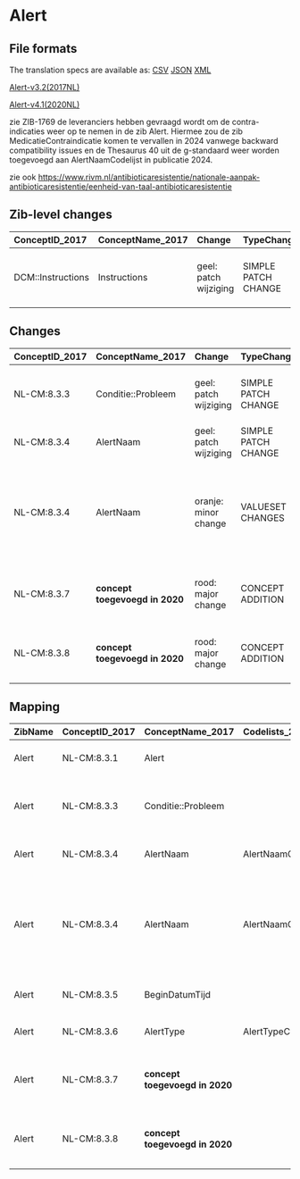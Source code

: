 # Alert
## File formats

The translation specs are available as: 
[CSV](../csv/Alert.csv) [JSON](../json/Alert.json) [XML](../xml/Alert.xml)



[Alert-v3.2(2017NL)](https://zibs.nl/wiki/Alert-v3.2(2017NL))

[Alert-v4.1(2020NL)](https://zibs.nl/wiki/Alert-v4.1(2020NL))



zie ZIB-1769 de leveranciers hebben gevraagd wordt om de contra-indicaties weer op te nemen in de zib Alert. Hiermee zou de zib MedicatieContraindicatie komen te vervallen in 2024 vanwege backward compatibility issues en de Thesaurus 40 uit de g-standaard weer worden toegevoegd aan AlertNaamCodelijst in publicatie 2024.

zie ook https://www.rivm.nl/antibioticaresistentie/nationale-aanpak-antibioticaresistentie/eenheid-van-taal-antibioticaresistentie

## Zib-level changes

| ConceptID_2017    | ConceptName_2017   | Change                | TypeChange          | Omschrijving                                                                                   |
|:------------------|:-------------------|:----------------------|:--------------------|:-----------------------------------------------------------------------------------------------|
| DCM::Instructions | Instructions       | geel: patch wijziging | SIMPLE PATCH CHANGE | Tekstueel en in voorbeelden aanpassen zib Alert vanwege de nieuwe zib MedicatieContraindicatie |

## Changes

| ConceptID_2017   | ConceptName_2017               | Change                | TypeChange          | Impact_heen   | TRANSLATIE_spec_heen                  | Impact_terug   | TRANSLATIE_spec_terug                                                                                             | Omschrijving                                                                                                                                   |
|:-----------------|:-------------------------------|:----------------------|:--------------------|:--------------|:--------------------------------------|:---------------|:------------------------------------------------------------------------------------------------------------------|:-----------------------------------------------------------------------------------------------------------------------------------------------|
| NL-CM:8.3.3      | Conditie::Probleem             | geel: patch wijziging | SIMPLE PATCH CHANGE | Low           |                                       | Low            |                                                                                                                   | Tekstueel en in voorbeelden aanpassen zib Alert vanwege de nieuwe zib MedicatieContraindicatie                                                 |
| NL-CM:8.3.4      | AlertNaam                      | geel: patch wijziging | SIMPLE PATCH CHANGE | Low           |                                       | Low            |                                                                                                                   | Typo in de definite van alertnaam (vastgelegd) is aangepast                                                                                    |
| NL-CM:8.3.4      | AlertNaam                      | oranje: minor change  | VALUESET CHANGES    | Low           | valuesets 2017 -> valueset 2020 regel | Medium         | valuesets 2017 <- valueset 2020 regel                                                                             | De vanuit het programma antibioticaresistentie (ABR) aangeleverde lijst met 7 BMRO groepen zijn toegevoegd/aangepast in de AlertNaamCodelijst. |
| NL-CM:8.3.7      | **concept toegevoegd in 2020** | rood: major change    | CONCEPT ADDITION    | Low           |                                       | High           | IF [blank]source->target ELSE [toon en stuur de inhoud van dit data item als vrije tekst naar een 2017 ontvanger] | Element is toegevoegd aan het rootconcept                                                                                                      |
| NL-CM:8.3.8      | **concept toegevoegd in 2020** | rood: major change    | CONCEPT ADDITION    | Low           |                                       | High           | IF [blank]source->target ELSE [toon en stuur de inhoud van dit data item als vrije tekst naar een 2017 ontvanger] | Toevoegen EindDatum bij zibs die ook BeginDatum kennen                                                                                         |

## Mapping

| ZibName   | ConceptID_2017   | ConceptName_2017               | Codelists_2017     | Change                  | ConceptID_2020   | ConceptName_2020   | Codelists_2020     | Bits              | Omschrijving                                                                                                                                   | TypeChange          | Impact_heen   | TRANSLATIE_spec_heen                  | Impact_terug   | TRANSLATIE_spec_terug                                                                                             |
|:----------|:-----------------|:-------------------------------|:-------------------|:------------------------|:-----------------|:-------------------|:-------------------|:------------------|:-----------------------------------------------------------------------------------------------------------------------------------------------|:--------------------|:--------------|:--------------------------------------|:---------------|:------------------------------------------------------------------------------------------------------------------|
| Alert     | NL-CM:8.3.1      | Alert                          |                    | groen: geen wijzigingen | NL-CM:8.3.1      | Alert              |                    |                   |                                                                                                                                                | NO CHANGE           |               |                                       |                |                                                                                                                   |
| Alert     | NL-CM:8.3.3      | Conditie::Probleem             |                    | geel: patch wijziging   | NL-CM:8.3.3      | Conditie::Probleem |                    | ZIB-1209          | Tekstueel en in voorbeelden aanpassen zib Alert vanwege de nieuwe zib MedicatieContraindicatie                                                 | SIMPLE PATCH CHANGE | Low           |                                       | Low            |                                                                                                                   |
| Alert     | NL-CM:8.3.4      | AlertNaam                      | AlertNaamCodelijst | geel: patch wijziging   | NL-CM:8.3.4      | AlertNaam          | AlertNaamCodelijst | ZIB-905           | Typo in de definite van alertnaam (vastgelegd) is aangepast                                                                                    | SIMPLE PATCH CHANGE | Low           |                                       | Low            |                                                                                                                   |
| Alert     | NL-CM:8.3.4      | AlertNaam                      | AlertNaamCodelijst | oranje: minor change    | NL-CM:8.3.4      | AlertNaam          | AlertNaamCodelijst | ZIB-905 ; ZIB-813 | De vanuit het programma antibioticaresistentie (ABR) aangeleverde lijst met 7 BMRO groepen zijn toegevoegd/aangepast in de AlertNaamCodelijst. | VALUESET CHANGES    | Low           | valuesets 2017 -> valueset 2020 regel | Medium         | valuesets 2017 <- valueset 2020 regel                                                                             |
| Alert     | NL-CM:8.3.5      | BeginDatumTijd                 |                    | groen: geen wijzigingen | NL-CM:8.3.5      | BeginDatumTijd     |                    |                   |                                                                                                                                                | NO CHANGE           |               |                                       |                |                                                                                                                   |
| Alert     | NL-CM:8.3.6      | AlertType                      | AlertTypeCodelijst | groen: geen wijzigingen | NL-CM:8.3.6      | AlertType          | AlertTypeCodelijst |                   |                                                                                                                                                | NO CHANGE           |               |                                       |                |                                                                                                                   |
| Alert     | NL-CM:8.3.7      | **concept toegevoegd in 2020** |                    | rood: major change      | NL-CM:8.3.7      | Toelichting        |                    | ZIB-682           | Element is toegevoegd aan het rootconcept                                                                                                      | CONCEPT ADDITION    | Low           |                                       | High           | IF [blank]source->target ELSE [toon en stuur de inhoud van dit data item als vrije tekst naar een 2017 ontvanger] |
| Alert     | NL-CM:8.3.8      | **concept toegevoegd in 2020** |                    | rood: major change      | NL-CM:8.3.8      | EindDatumTijd      |                    | ZIB-526           | Toevoegen EindDatum bij zibs die ook BeginDatum kennen                                                                                         | CONCEPT ADDITION    | Low           |                                       | High           | IF [blank]source->target ELSE [toon en stuur de inhoud van dit data item als vrije tekst naar een 2017 ontvanger] |


